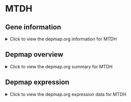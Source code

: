 <h1>MTDH</h1>

<h2>Gene information</h2>
<details>
  <summary>Click to view the depmap.org information for MTDH</summary>
  <iframe src="https://depmap.org/portal/gene/MTDH?tab=about" style="border:none;width:100%;height:800px"></iframe>
</details>

<h2>Depmap overview</h2>
<details>
  <summary>Click to view the depmap.org summary for MTDH</summary>
  <iframe src="https://depmap.org/portal/gene/MTDH?tab=overview" style="border:none;width:100%;height:800px"></iframe>
</details>

<h2>Depmap expression</h2>
<details>
  <summary>Click to view the depmap.org expression data for MTDH</summary>
  <iframe src="https://depmap.org/portal/gene/MTDH?tab=characterization" style="border:none;width:100%;height:800px"></iframe>
</details>


<!--
<h2>Reactome Pathway diagram</h2>
PNAME
-->



